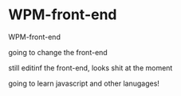 # WPM-front-end
WPM-front-end

going to change the front-end

still editinf the front-end, looks shit at the moment

going to learn javascript and other lanugages!
